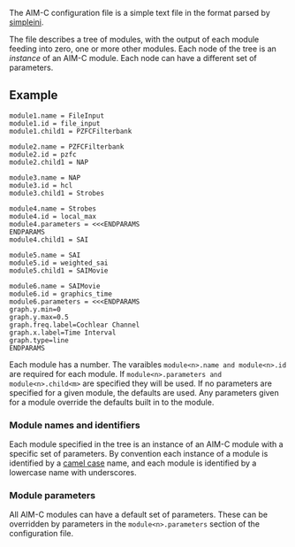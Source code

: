The AIM-C configuration file is a simple text file in the format parsed by [simpleini](http://code.jellycan.com/simpleini/).

The file describes a tree of modules, with the output of each module feeding into zero, one or more other modules. Each node of the tree is an _instance_ of an AIM-C module. Each node can have a different set of parameters.

## Example ##

```
module1.name = FileInput
module1.id = file_input
module1.child1 = PZFCFilterbank

module2.name = PZFCFilterbank
module2.id = pzfc
module2.child1 = NAP

module3.name = NAP
module3.id = hcl
module3.child1 = Strobes

module4.name = Strobes
module4.id = local_max
module4.parameters = <<<ENDPARAMS
ENDPARAMS
module4.child1 = SAI

module5.name = SAI
module5.id = weighted_sai
module5.child1 = SAIMovie

module6.name = SAIMovie
module6.id = graphics_time
module6.parameters = <<<ENDPARAMS
graph.y.min=0
graph.y.max=0.5
graph.freq.label=Cochlear Channel
graph.x.label=Time Interval
graph.type=line
ENDPARAMS
```

Each module has a number. The varaibles `module<n>.name and module<n>.id` are required for each module. If `module<n>.parameters and module<n>.child<m>` are specified they will be used. If no parameters are specified for a given module, the defaults are used. Any parameters given for a module override the defaults built in to the module.

### Module names and identifiers ###
Each module specified in the tree is an instance of an AIM-C module with a specific set of parameters. By convention each instance of a module is identified by a [camel case](http://en.wikipedia.org/wiki/CamelCase) name, and each module is identified by a lowercase name with underscores.

### Module parameters ###

All AIM-C modules can have a default set of parameters. These can be overridden by parameters in the `module<n>.parameters` section of the configuration file.


